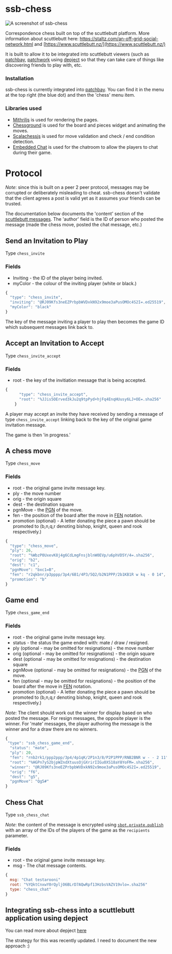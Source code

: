 # ssb-chess

![A screenshot of ssb-chess](http://i.imgur.com/Xz9ovwX.png)

Correspondence chess built on top of the scuttlebutt platform. More information about scuttlebutt here: https://staltz.com/an-off-grid-social-network.html and [https://www.scuttlebutt.nz/](https://www.scuttlebutt.nz/)

It is built to allow it to be integrated into scuttlebutt viewers (such as [patchbay](https://www.github.com/ssbc/patchbay), [patchwork](https://www.github.com/ssbc/patchbay) using [depject](https://github.com/depject/depject) so that they can take care of things like discovering friends to play with, etc.

### Installation
ssb-chess is currently integrated into [patchbay](https://www.github.com/ssbc/patchbay). You can find it in the menu at the top right (the blue dot) and then the 'chess' menu item.

### Libraries used
* [Mithriljs](https://mithril.js.org/) is used for rendering the pages.
* [Chessground](https://github.com/ornicar/chessground) is used for the board and pieces widget and animating the moves.
* [Scalachessjs](https://github.com/veloce/scalachessjs) is used for move validation and check / end condition detection.
* [Embedded Chat](https://github.com/happy0/ssb-embedded-chat) is used for the chatroom to allow the players to chat during their game.

# Protocol

*Note*: since this is built on a peer 2 peer protocol, messages may be corrupted or deliberately misleading to cheat. ssb-chess doesn't validate that the client agrees a post is valid yet as it assumes your friends can be trusted.

The documentation below documents the 'content' section of the [scuttlebutt messages](https://ssbc.github.io/secure-scuttlebutt/). The 'author' field is the ID of person who posted the message (made the chess move, posted the chat message, etc.)

## Send an Invitation to Play
Type `chess_invite`

### Fields
* Inviting - the ID of the player being invited.
* myColor - the colour of the inviting player (white or black.)

```javascript
{
  "type": "chess_invite",
  "inviting": "@RJ09Kfs3neEZPrbpbWVDxkN92x9moe3aPusOMOc4S2I=.ed25519",
  "myColor": "black"
}
```
The key of the message inviting a player to play then becomes the game ID which subsequent messages link back to.

## Accept an Invitation to Accept
Type `chess_invite_accept`

### Fields
* root - the key of the invitiation message that is being accepted.

```javascript
{
      "type": "chess_invite_accept",
      "root": "%JJis5OErved3kJu2q9tpPyd+hjFq4EnqHUusy6LJ+OE=.sha256"
    }
```
A player may accept an invite they have received by sending a message of type ```chess_invite_accept``` linking back to the key of the original game invitation message.

The game is then 'in progress.'

## A chess move
Type `chess_move`

### Fields
* root - the original game invite message key.
* ply - the move number
* orig - the origin square
* dest - the destination square
* pgnMove - the [PGN](https://en.wikipedia.org/wiki/Portable_Game_Notation) of the move.
* fen - the position of the board after the move in [FEN](https://en.wikipedia.org/wiki/Forsyth%E2%80%93Edwards_Notation) notation.
* promotion (optional) - A letter donating the piece a pawn should be promoted to (b,n,q,r denoting bishop, knight, queen and rook respectively.)

```javascript
{
  "type": "chess_move",
  "ply": 26,
  "root": "%WbzP0UxevK8j4g6CdLmgFnsjblnW0EVp/u6phVD5Y/4=.sha256",
  "orig": "b2",
  "dest": "c1",
  "pgnMove": "bxc1=B",
  "fen": "r2qkbnr/p3pppp/3p4/6B1/4P3/5Q2/b2N1PPP/2b1KB1R w kq - 0 14",
  "promotion": "b"
}
```
## Game end
Type `chess_game_end`

### Fields
* root - the original game invite message key.
* status - the status the game ended with: mate / draw / resigned.
* ply (optional - may be omitted for resignations) - the move number
* orig (optional - may be omitted for resignations) - the origin square
* dest (optional - may be omitted for resignations) - the destination square
* pgnMove (optional - may be omitted for resignations) - the [PGN](https://en.wikipedia.org/wiki/Portable_Game_Notation) of the move.
* fen (optional - may be omitted for resignations) - the position of the board after the move in [FEN](https://en.wikipedia.org/wiki/Forsyth%E2%80%93Edwards_Notation) notation.
* promotion (optional) - A letter donating the piece a pawn should be promoted to (b,n,q,r denoting bishop, knight, queen and rook respectively.)

*Note*: The client should work out the winner for display based on who posted the message. For resign messages, the opposite player is the winner. For 'mate' messages, the player authoring the message is the winner and for a draw there are no winners.

```javascript
{
 "type": "ssb_chess_game_end",
  "status": "mate",
  "ply": 20,
  "fen": "rnb2rk1/ppp2ppp/3p4/4p1qK/2P1n3/8/P2P1PPP/RNB2BNR w - - 2 11",
  "root": "%HGPn7yS2bjpWZndXtuusOjGXrirIIGu0XS18aY8YoFM=.sha256",
  "winner": "@RJ09Kfs3neEZPrbpbWVDxkN92x9moe3aPusOMOc4S2I=.ed25519",
  "orig": "f6",
  "dest": "g5",
  "pgnMove": "Qg5#"
}
```

## Chess Chat
Type `ssb_chess_chat`

*Note*: the content of the message is encrypted using [`sbot.private.publish`](https://ssbc.github.io/docs/scuttlebot/howto-publish-encrypted-messages.html) with an array of the IDs of the players of the game as the `recipients` parameter.

### Fields
* root - the original game invite message key.
* msg - The chat message contents.

```javascript
{
  msg: "Chat testarooni"
  root: "%YQktCnxwY0rQyljO6BLrD7AQwRpf13HzbsVAZV19vlo=.sha256"
  type: "chess_chat"
}
```

## Integrating ssb-chess into a scuttlebutt application using depject

You can read more about depject [here](https://github.com/depject/depject)

<TODO> The strategy for this was recently updated. I need to document the
new approach :)
